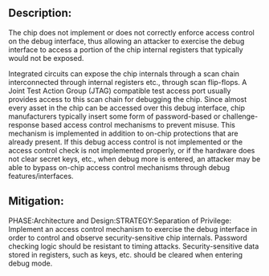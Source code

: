 ## Description:

The chip does not implement or does not correctly enforce access control on the debug interface, thus allowing an attacker to exercise the debug interface to access a portion of the chip internal registers that typically would not be exposed.

Integrated circuits can expose the chip internals through a scan chain interconnected through internal registers etc., through scan flip-flops. A Joint Test Action Group (JTAG) compatible test access port usually provides access to this scan chain for debugging the chip. Since almost every asset in the chip can be accessed over this debug interface, chip manufacturers typically insert some form of password-based or challenge-response based access control mechanisms to prevent misuse. This mechanism is implemented in addition to on-chip protections that are already present. If this debug access control is not implemented or the access control check is not implemented properly, or if the hardware does not clear secret keys, etc., when debug more is entered, an attacker may be able to bypass on-chip access control mechanisms through debug features/interfaces.

## Mitigation:


PHASE:Architecture and Design:STRATEGY:Separation of Privilege:
Implement an access control mechanism to exercise the debug interface in order to control and observe security-sensitive chip internals. Password checking logic should be resistant to timing attacks. Security-sensitive data stored in registers, such as keys, etc. should be cleared when entering debug mode.

